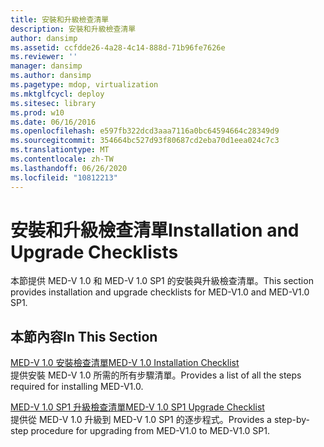 ```yaml
---
title: 安裝和升級檢查清單
description: 安裝和升級檢查清單
author: dansimp
ms.assetid: ccfdde26-4a28-4c14-888d-71b96fe7626e
ms.reviewer: ''
manager: dansimp
ms.author: dansimp
ms.pagetype: mdop, virtualization
ms.mktglfcycl: deploy
ms.sitesec: library
ms.prod: w10
ms.date: 06/16/2016
ms.openlocfilehash: e597fb322dcd3aaa7116a0bc64594664c28349d9
ms.sourcegitcommit: 354664bc527d93f80687cd2eba70d1eea024c7c3
ms.translationtype: MT
ms.contentlocale: zh-TW
ms.lasthandoff: 06/26/2020
ms.locfileid: "10812213"
---
```

# <span data-ttu-id="53965-103">安裝和升級檢查清單</span><span class="sxs-lookup"><span data-stu-id="53965-103">Installation and Upgrade Checklists</span></span>


<span data-ttu-id="53965-104">本節提供 MED-V 1.0 和 MED-V 1.0 SP1 的安裝與升級檢查清單。</span><span class="sxs-lookup"><span data-stu-id="53965-104">This section provides installation and upgrade checklists for MED-V1.0 and MED-V1.0 SP1.</span></span>

## <span data-ttu-id="53965-105">本節內容</span><span class="sxs-lookup"><span data-stu-id="53965-105">In This Section</span></span>


<a href="" id="med-v-1-0-installation-checklist"></a>[<span data-ttu-id="53965-106">MED-V 1.0 安裝檢查清單</span><span class="sxs-lookup"><span data-stu-id="53965-106">MED-V 1.0 Installation Checklist</span></span>](med-v-10-installation-checklist.md)  
<span data-ttu-id="53965-107">提供安裝 MED-V 1.0 所需的所有步驟清單。</span><span class="sxs-lookup"><span data-stu-id="53965-107">Provides a list of all the steps required for installing MED-V1.0.</span></span>

<a href="" id="med-v-1-0-sp1-upgrade-checklist"></a>[<span data-ttu-id="53965-108">MED-V 1.0 SP1 升級檢查清單</span><span class="sxs-lookup"><span data-stu-id="53965-108">MED-V 1.0 SP1 Upgrade Checklist</span></span>](med-v-10-sp1-upgrade-checklistmedv-10-sp1.md)  
<span data-ttu-id="53965-109">提供從 MED-V 1.0 升級到 MED-V 1.0 SP1 的逐步程式。</span><span class="sxs-lookup"><span data-stu-id="53965-109">Provides a step-by-step procedure for upgrading from MED-V1.0 to MED-V1.0 SP1.</span></span>

 

 





